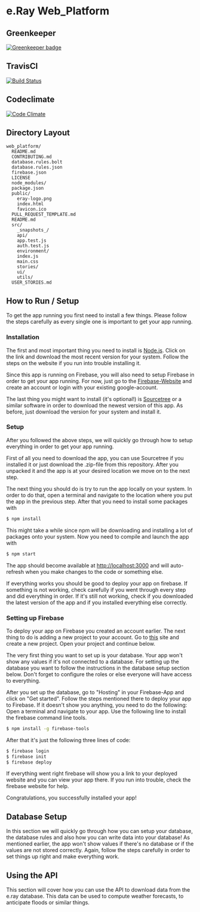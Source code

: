 # e.Ray Web_Platform

## Greenkeeper
[![Greenkeeper badge](https://badges.greenkeeper.io/e-Ray/web_platform.svg)](https://greenkeeper.io/)
## TravisCI
[![Build Status](https://travis-ci.org/e-Ray/web_platform.svg?branch=master)](https://travis-ci.org/e-Ray/web_platform)
## Codeclimate
[![Code Climate](https://codeclimate.com/github/e-Ray/web_platform/badges/gpa.svg)](https://codeclimate.com/github/e-Ray/web_platform)


## Directory Layout

```
web_platform/
  README.md
  CONTRIBUTING.md
  database.rules.bolt
  database.rules.json
  firebase.json
  LICENSE
  node_modules/
  package.json
  public/
    eray-logo.png
    index.html
    favicon.ico
  PULL_REQUEST_TEMPLATE.md
  README.md
  src/
    _snapshots_/
    api/
    app.test.js
    auth.test.js
    environment/
    index.js
    main.css
    stories/
    ui/
    utils/
  USER_STORIES.md
```


## How to Run / Setup

To get the app running you first need to install a few things. Please follow the steps carefully as every single one is important to get your app running.

### Installation

The first and most important thing you need to install is [Node.js](https://nodejs.org/en/). Click on the link and download the most recent version for your system. Follow the steps on the website if you run into trouble installing it.

Since this app is running on Firebase, you will also need to setup Firebase in order to get your app running. For now, just go to the [Firebase-Website](https://firebase.google.com/) and create an account or login with your existing google-account.

The last thing you might want to install (it's optional!) is [Sourcetree](https://www.sourcetreeapp.com/) or a similar software in order to download the newest version of this app. As before, just download the version for your system and install it.

### Setup

After you followed the above steps, we will quickly go through how to setup everything in order to get your app running.

First of all you need to download the app, you can use Sourcetree if you installed it or just download the .zip-file from this repository. After you unpacked it and the app is at your desired location we move on to the next step.

The next thing you should do is try to run the app locally on your system. In order to do that, open a terminal and navigate to the location where you put the app in the previous step. After that you need to install some packages with
```sh
$ npm install
```
This might take a while since npm will be downloading and installing a lot of packages onto your system. Now you need to compile and launch the app with 
```sh
$ npm start
```
The app should become available at [http://localhost:3000](http://localhost:3000) and will auto-refresh when you make changes to the code or something else.

If everything works you should be good to deploy your app on firebase. If something is not working, check carefully if you went through every step and did everything in order. If it's still not working, check if you downloaded the latest version of the app and if you installed everything else correctly.

### Setting up Firebase

To deploy your app on Firebase you created an account earlier. The next thing to do is adding a new project to your account. Go to [this](https://console.firebase.google.com/) site and create a new project. Open your project and continue below.

The very first thing you want to set up is your database. Your app won't show any values if it's not connected to a database. For setting up the database you want to follow the instructions in the database setup section below. Don't forget to configure the roles or else everyone will have access to everything.

After you set up the database, go to "Hosting" in your Firebase-App and click on "Get started". Follow the steps mentioned there to deploy your app to Firebase. If it doesn't show you anything, you need to do the following:
Open a terminal and navigate to your app. Use the following line to install the firebase command line tools.
```sh
$ npm install -g firebase-tools
```
After that it's just the following three lines of code:
```sh
$ firebase login
$ firebase init
$ firebase deploy
```
If everything went right firebase will show you a link to your deployed website and you can view your app there. If you run into trouble, check the firebase website for help.

Congratulations, you successfully installed your app!


## Database Setup

In this section we will quickly go through how you can setup your database, the database rules and also how you can write data into your database! As mentioned earlier, the app won't show values if there's no database or if the values are not stored correctly. Again, follow the steps carefully in order to set things up right and make everything work.


## Using the API

This section will cover how you can use the API to download data from the e.ray database. This data can be used to compute weather forecasts, to anticipate floods or similar things.


